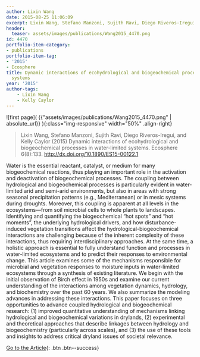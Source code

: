 ```yaml
---
author: Lixin Wang
date: 2015-08-25 11:06:09
excerpt: Lixin Wang, Stefano Manzoni, Sujith Ravi, Diego Riveros-Iregui, and Kelly Caylor (2015) Dynamic interactions of ecohydrological and biogeochemical processes in water-limited systems. Ecosphere 6(8):133. http://dx.doi.org/ 10.1890/ES15-00122.1
header:
  teaser: assets/images/publications/Wang2015_4470.png
id: 4470
portfolio-item-category:
- publications
portfolio-item-tag:
- '2015'
- Ecosphere
title: Dynamic interactions of ecohydrological and biogeochemical processes in water-limited
  systems
year: '2015'
author-tags:
    - Lixin Wang
    - Kelly Caylor
---
```


![first page]( {{"assets/images/publications/Wang2015_4470.png" | absolute_url}} ){:class="img-responsive" width="50%" .align-right}

> Lixin Wang, Stefano Manzoni, Sujith Ravi, Diego Riveros-Iregui, and Kelly Caylor (2015) Dynamic interactions of ecohydrological and biogeochemical processes in water-limited systems. Ecosphere 6(8):133. http://dx.doi.org/10.1890/ES15-00122.1


Water is the essential reactant, catalyst, or medium for many biogeochemical reactions, thus playing an important role in the activation and deactivation of biogeochemical processes. The coupling between hydrological and biogeochemical processes is particularly evident in water-limited arid and semi-arid environments, but also in areas with strong seasonal precipitation patterns (e.g., Mediterranean) or in mesic systems during droughts. Moreover, this coupling is apparent at all levels in the ecosystems—from soil microbial cells to whole plants to landscapes. Identifying and quantifying the biogeochemical “hot spots” and “hot moments”, the underlying hydrological drivers, and how disturbance-induced vegetation transitions affect the hydrological-biogeochemical interactions are challenging because of the inherent complexity of these interactions, thus requiring interdisciplinary approaches. At the same time, a holistic approach is essential to fully understand function and processes in water-limited ecosystems and to predict their responses to environmental change. This article examines some of the mechanisms responsible for microbial and vegetation responses to moisture inputs in water-limited ecosystems through a synthesis of existing literature. We begin with the initial observation of Birch effect in 1950s and examine our current understanding of the interactions among vegetation dynamics, hydrology, and biochemistry over the past 60 years. We also summarize the modeling advances in addressing these interactions. This paper focuses on three opportunities to advance coupled hydrological and biogeochemical research: (1) improved quantitative understanding of mechanisms linking hydrological and biogeochemical variations in drylands, (2) experimental and theoretical approaches that describe linkages between hydrology and biogeochemistry (particularly across scales), and (3) the use of these tools and insights to address critical dryland issues of societal relevance.


[Go to the Article](http://www.esajournals.org/doi/10.1890/ES15-00122.1){: .btn .btn--success}